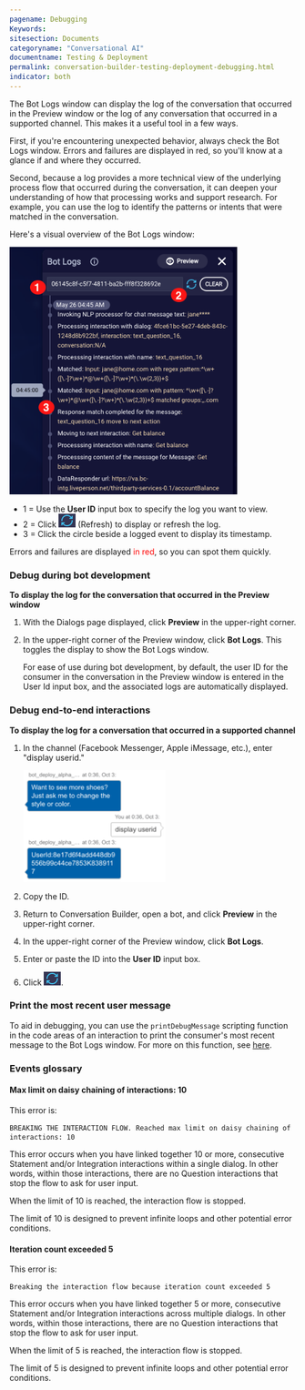 ```yaml
---
pagename: Debugging
Keywords:
sitesection: Documents
categoryname: "Conversational AI"
documentname: Testing & Deployment
permalink: conversation-builder-testing-deployment-debugging.html
indicator: both
---
```


The Bot Logs window can display the log of the conversation that occurred in the Preview window or the log of any conversation that occurred in a supported channel. This makes it a useful tool in a few ways. 

First, if you're encountering unexpected behavior, always check the Bot Logs window. Errors and failures are displayed in red, so you'll know at a glance if and where they occurred.

Second, because a log provides a more technical view of the underlying process flow that occurred during the conversation, it can deepen your understanding of how that processing works and support research. For example, you can use the log to identify the patterns or intents that were matched in the conversation.

Here's a visual overview of the Bot Logs window:

<img class="fancyimage" style="width:400px" src="img/ConvoBuilder/debuggingWindow.png">

- 1 = Use the **User ID** input box to specify the log you want to view.
- 2 = Click <img style="width:30px" src="img/ConvoBuilder/icon_refresh.png"> (Refresh) to display or refresh the log.
- 3 = Click the circle beside a logged event to display its timestamp.

Errors and failures are displayed <font color="red">in red</font>, so you can spot them quickly.

### Debug during bot development

**To display the log for the conversation that occurred in the Preview window**

1. With the Dialogs page displayed, click **Preview** in the upper-right corner.
2. In the upper-right corner of the Preview window, click **Bot Logs**. This toggles the display to show the Bot Logs window.
    
    For ease of use during bot development, by default, the user ID for the consumer in the conversation in the Preview window is entered in the User Id input box, and the associated logs are automatically displayed.

### Debug end-to-end interactions

**To display the log for a conversation that occurred in a supported channel**

1. In the channel (Facebook Messenger, Apple iMessage, etc.), enter "display userid."
    
    <img style="width:250px" src="img/ConvoBuilder/debug_displayID.png">

2. Copy the ID.
3. Return to Conversation Builder, open a bot, and click **Preview** in the upper-right corner.
4. In the upper-right corner of the Preview window, click **Bot Logs**.
5. Enter or paste the ID into the **User ID** input box.
6. Click <img style="width:30px" src="img/ConvoBuilder/icon_refresh.png">.

### Print the most recent user message

To aid in debugging, you can use the `printDebugMessage` scripting function in the code areas of an interaction to print the consumer's most recent message to the Bot Logs window. For more on this function, see [here](conversation-builder-scripting-functions.html#print-debug-message).

### Events glossary

#### Max limit on daisy chaining of interactions: 10

This error is:

    BREAKING THE INTERACTION FLOW. Reached max limit on daisy chaining of interactions: 10

This error occurs when you have linked together 10 or more, consecutive Statement and/or Integration interactions within a single dialog. In other words, within those interactions, there are no Question interactions that stop the flow to ask for user input.

When the limit of 10 is reached, the interaction flow is stopped.

The limit of 10 is designed to prevent infinite loops and other potential error conditions.

#### Iteration count exceeded 5

This error is: 

    Breaking the interaction flow because iteration count exceeded 5

This error occurs when you have linked together 5 or more, consecutive Statement and/or Integration interactions across multiple dialogs. In other words, within those interactions, there are no Question interactions that stop the flow to ask for user input.

When the limit of 5 is reached, the interaction flow is stopped.

The limit of 5 is designed to prevent infinite loops and other potential error conditions.